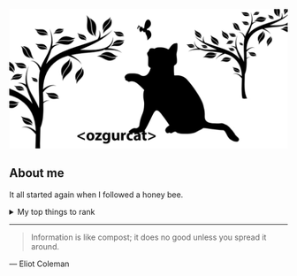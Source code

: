 <picture>
  <source media="(prefers-color-scheme: dark)" srcset="https://github.com/ozgurcat/ozgurcat/blob/main/freecat3_darkmode.png">
  <source media="(prefers-color-scheme: light)" srcset="https://github.com/ozgurcat/ozgurcat/blob/main/freecat3_lightmode.png">
  <img alt="Shows an illustrated free cat. It is white in dark mode and black in light mode." src="https://github.com/ozgurcat/ozgurcat/blob/main/freecat3_wbg.png">
</picture>


## About me

<!-- TO DO: add more details about me later -->

It all started again when I followed a honey bee.

<details>
<summary>My top things to rank</summary>

| Rank | Things      |
|-----:|-------------|
|     1| Biodiversity|
|     2| Pollination |
|     3| Pollen      |

</details>

---
> Information is like compost; it does no good unless you spread it around.

— Eliot Coleman

<!--
**ozgurcat/ozgurcat** is a ✨ _special_ ✨ repository because its `README.md` (this file) appears on your GitHub profile.

Here are some ideas to get you started:

- 🔭 I’m currently working on ...
- 🌱 I’m currently learning ...
- 👯 I’m looking to collaborate on ...
- 🤔 I’m looking for help with ...
- 💬 Ask me about ...
- 📫 How to reach me: ...
- 😄 Pronouns: ...
- ⚡ Fun fact: ...
-->
